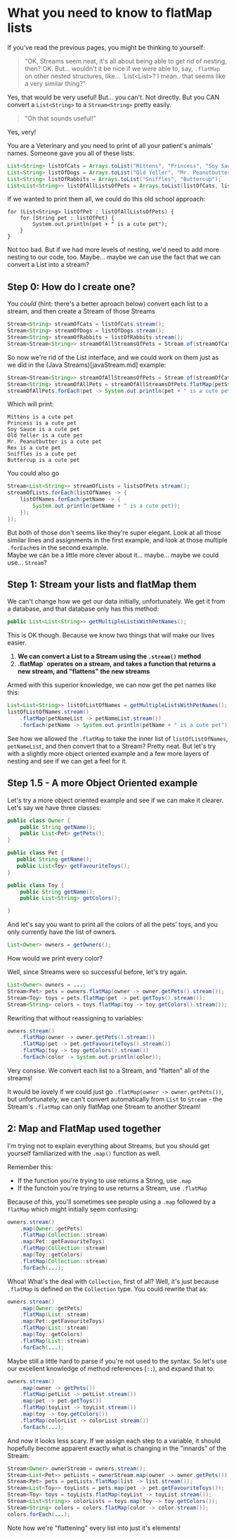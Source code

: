 # What you need to know to flatMap lists

If you've read the previous pages, you might be thinking to yourself:

> "OK, Streams seem neat, it's all about being able to get rid of nesting, then? OK. But... wouldn't it be nice if we were able to, say, `.flatMap` on other nested structures, like... `List<List<String>>? I mean.. that seems like a very similar thing?"

Yes, that would be very useful! But... you can't. Not directly. But you CAN convert a `List<String>` to a `Stream<String>`
pretty easily. 

> "Oh that sounds useful!"

Yes, very!

You are a Veterinary and you need to print of all your patient's animals' names. Someone gave you all of these lists:
```Java
List<String> listOfCats = Arrays.toList("Mittens", "Princess", "Soy Sauce");
List<String> listOfDogs = Arrays.toList("Old Yeller", "Mr. Peanutbutter", "Rex");
List<String> listOfRabbits = Arrays.toList("Sniffles", "Buttercup");
List<List<String>> listOfAllListsOfPets = Arrays.toList(listOfCats, listOfDogs, listOfRabbits);
```

If we wanted to print them all, we could do this old school approach:

```
for (List<String> listOfPet : listOfAllListsOfPets) {
    for (String pet : listOfPet) {
        System.out.println(pet + " is a cute pet");
    }
}
```
Not too bad. But if we had more levels of nesting, we'd need to add more nesting to our code, too. 
Maybe... maybe we can use the fact that we can convert a List into a stream?


## Step 0: How do I create one?

You _could_ (hint: there's a better aproach below) convert each list to a stream, and then create a Stream of those Streams
```Java
Stream<String> streamOfCats = listOfCats.stream();
Stream<String> streamOfDogs = listOfDogs.stream();
Stream<String> streamOfRabbits = listOfRabbits.stream();
Stream<Stream<String>> streamOfAllStreamsOfPets = Stream.of(streamOfCats, streamOfDogs, streamOfRabbits);
```

So now we're rid of the List interface, and we could work on them just as we did in the (Java Streams)[javaStream.md] example:
```Java
Stream<Stream<String>> streamOfAllStreamsOfPets = Stream.of(streamOfCats, streamOfDogs, streamOfRabbits);
Stream<String> streamOfAllPets = streamOfAllStreamsOfPets.flatMap(petStream -> petStream);
streamOfAllPets.forEach(pet -> System.out.println(pet + " is a cute pet"));
```
Which will print:

```
Mittens is a cute pet
Princess is a cute pet
Soy Sauce is a cute pet
Old Yeller is a cute pet
Mr. Peanutbutter is a cute pet
Rex is a cute pet
Sniffles is a cute pet
Buttercup is a cute pet
```

You could also go
```Java
Stream<List<String>> streamOfLists = listsOfPets.stream();
streamOfLists.forEach(listOfNames -> {
    listOfNames.forEach(petName -> {
        System.out.println(petName + " is a cute pet));
    });
});
```

But both of those don't seems like they're super elegant. Look at all those similar lines and assignments in the first example, and look at those multiple `.forEach`es in the second example.  
Maybe we can be a little more clever about it... maybe... maybe we could use... `Stream`?

## Step 1: Stream your lists and flatMap them
We can't change how we get our data initially, unfortunately. We get it from a database, and that database only has this method:

```Java
public List<List<String>> getMultipleListsWithPetNames();
```

This is OK though. Because we know two things that will make our lives easier.
1) **We can convert a List to a Stream using the `.stream()` method**
2) **.flatMap` operates on a stream, and takes a function that returns a new stream, and "flattens" the new streams**

Armed with this superior knowledge, we can now get the pet names like this:

```Java
List<List<String>> listOfListOfNames = getMultipleListsWithPetNames();
listOfListOfNames.stream()
    .flatMap(petNameList -> petNameList.stream())
    .forEach(petName -> System.out.println(petName + " is a cute pet"));

```
See how we allowed the `.flatMap` to take the inner list of `listOfListOfNames`, `petNameList`, and then convert that to a Stream? Pretty neat. But let's try with a slightly more object oriented example and a few more layers of nesting and see if we can get a feel for it.


## Step 1.5 - A more Object Oriented example
Let's try a more object oriented example and see if we can make it clearer.  Let's say we have three classes:

```Java
public class Owner {
    public String getName();
    public List<Pet> getPets();
}

public class Pet {
   public String getName();
   public List<Toy> getFavouriteToys();
}

public class Toy {
    public String getName();
    public List<String> getColors();

}

```
And let's say you want to print all the colors of all the pets' toys, and you only currently have the list of owners.

```Java
List<Owner> owners = getOwners();
```

How would we print every color? 

Well, since Streams were so successful before, let's try again.

```Java
List<Owner> owners = ...;
Stream<Pet> pets = owners.flatMap(owner -> owner.getPets().stream());
Stream<Toy> toys = pets.flatMap(pet -> pet.getToys().stream());
Stream<String> colors = toys.flatMap(toy -> toy.getColors().stream());

```

Rewriting that without reassigning to variables:
```Java
owners.stream()
    .flatMap(owner -> owner.getPets().stream())
    .flatMap(pet -> pet.getFavouriteToys().stream())
    .flatMap(toy -> toy.getColors().stream())
    .forEach(color -> System.out.println(color));
```

Very consise. We convert each list to a Stream, and "flatten" all of the streams!

It would be lovely if we could just go `.flatMap(owner -> owner.getPets())`, but unfortunately, we can't convert automatically
from `List` to `Stream` - the Stream's `.flatMap` can only flatMap one Stream to another Stream!

## 2: Map and FlatMap used together
I'm trying not to explain everything about Streams, but you should get yourself familiarized with the `.map()` function as well. 

Remember this: 
* If the function you're trying to use returns a String, use `.map`
* If the functoin you're trying to use returns a Stream<String>, use `.flatMap`

Because of this, you'll sometimes see people using a `.map` followed by a `flatMap` which might initially seem confusing:

```Java
owners.stream()
    .map(Owner::getPets)
    .flatMap(Collection::stream)
    .map(Pet::getFavouriteToys)
    .flatMap(Collection::stream)
    .map(Toy::getColors)
    .flatMap(Collection::stream)
    .forEach(...);
```
Whoa! What's the deal with `Collection`, first of all? Well, it's just because `.flatMap` is defined on the `Collection` type. You could rewrite that as:

```Java
owners.stream()
    .map(Owner::getPets)
    .flatMap(List::stream)
    .map(Pet::getFavouriteToys)
    .flatMap(List::stream)
    .map(Toy::getColors)
    .flatMap(List::stream)
    .forEach(...);
```
Maybe still a little hard to parse if you're not used to the syntax. So let's use our excellent knowledge of method references (`::`), and expand that to:

```Java
owners.stream()
    .map(owner -> getPets())
    .flatMap(petList -> petList.stream())
    .map(pet -> pet.getToys())
    .flatMap(toyList -> toyList.stream())
    .map(toy -> toy.getColors())
    .flatMap(colorList -> colorList.stream())
    .forEach(...);
```
And now it looks less scary. If we assign each step to a variable, it should hopefully become apparent exactly what
is changing in the "innards" of the Stream:

```Java
Stream<Owner> ownerStream = owners.stream();
Stream<List<Pet>> petLists = ownerStream.map(owner -> owner.getPets());
Stream<Pet> pets = petLists.flatMap(list -> list.stream());
Stream<List<Toy>> toyLists = pets.map(pet -> pet.getFavouriteToys());
Stream<Toy> toys = toyLists.flatMap(toyList -> toyList.stream());
Stream<List<String>> colorLists = toys.map(toy -> toy.getColors());
Stream<String> colors = colors.flatMap(color -> color.stream());
colors.forEach(...);
```

Note how we're "flattening" every list into just it's elements!

